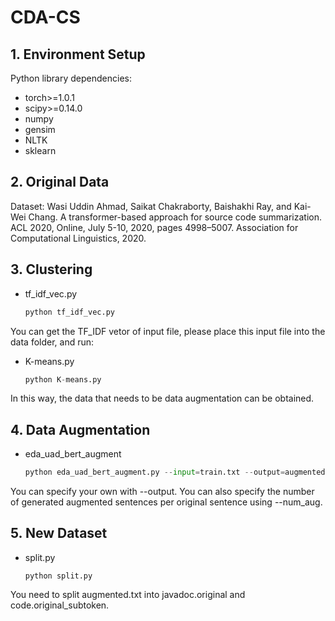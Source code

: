 # CDA-CS

## 1. Environment Setup

Python library dependencies:
- torch>=1.0.1
- scipy>=0.14.0
- numpy
- gensim
- NLTK
- sklearn

## 2. Original Data
Dataset:
Wasi Uddin Ahmad, Saikat Chakraborty, Baishakhi Ray, and Kai-Wei Chang. A transformer-based approach for source code summarization. ACL 2020, Online, July 5-10, 2020, pages 4998–5007. Association for Computational Linguistics, 2020.

## 3. Clustering

- tf_idf_vec.py

  ```python
  python tf_idf_vec.py 
  ```

You can get the TF_IDF vetor of input file, please place this input file into the data folder, and run:

- K-means.py

  ```python
  python K-means.py 
  ```

In this way, the data that needs to be data augmentation can be obtained.

## 4. Data Augmentation

- eda_uad_bert_augment

  ```python
  python eda_uad_bert_augment.py --input=train.txt --output=augmented.txt --num_aug=20
  ```

You can specify your own with --output. You can also specify the number of generated augmented sentences per original sentence using --num_aug.

## 5. New Dataset

- split.py

  ```
  python split.py
  ```

You need to split augmented.txt into javadoc.original and code.original_subtoken.
